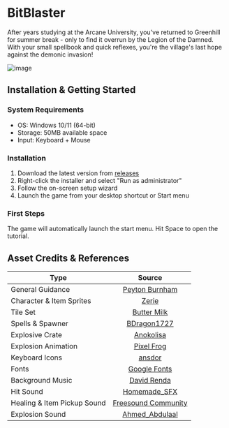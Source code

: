 # BitBlaster
 
After years studying at the Arcane University, you've returned to Greenhill for summer break - only to find it overrun by the Legion of the Damned. With your small spellbook and quick reflexes, you're the village's last hope against the demonic invasion!

![image](https://github.com/user-attachments/assets/bf521e7b-9327-47bc-94df-b05a4eaca4e4)

## Installation & Getting Started

### System Requirements

- OS: Windows 10/11 (64-bit)
- Storage: 50MB available space
- Input: Keyboard + Mouse

### Installation

1. Download the latest version from [releases](https://github.com/AndrewTrieu/BitBlaster/releases/tag/latest)
2. Right-click the installer and select "Run as administrator"
3. Follow the on-screen setup wizard
4. Launch the game from your desktop shortcut or Start menu

### First Steps

The game will automatically launch the start menu. Hit Space to open the tutorial.

## Asset Credits & References
| Type   |      Source      |
|----------|:-------------:|
| General Guidance  | [Peyton Burnham](https://www.youtube.com/@peytonburnham4316) | 
| Character & Item Sprites  | [Zerie](https://zerie.itch.io/tiny-rpg-character-asset-pack) | 
| Tile Set | [Butter Milk](https://butterymilk.itch.io/tiny-wonder-forest) | 
| Spells & Spawner | [BDragon1727](https://bdragon1727.itch.io/free-effect-and-bullet-16x16) | 
| Explosive Crate | [Anokolisa](https://anokolisa.itch.io/free-pixel-art-asset-pack-topdown-tileset-rpg-16x16-sprites) | 
| Explosion Animation | [Pixel Frog](https://pixelfrog-assets.itch.io/tiny-swords) |
| Keyboard Icons | [ansdor](https://ansdor.itch.io/button-icons) |
| Fonts | [Google Fonts](https://fonts.google.com/) |
| Background Music | [David Renda](https://www.fesliyanstudios.com/royalty-free-music/download/8-bit-adventure/2282) |
| Hit Sound | [Homemade_SFX](https://pixabay.com/sound-effects/soft-body-impact-295404/) |
| Healing & Item Pickup Sound | [Freesound Community](https://pixabay.com/sound-effects/080245-sfx-magic-84935/) |
| Explosion Sound | [Ahmed_Abdulaal](https://pixabay.com/sound-effects/explosion-312361/) |
